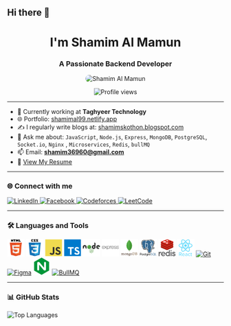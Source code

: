 ## Hi there 👋

<h1 align="center">I'm Shamim Al Mamun</h1>
<h3 align="center">A Passionate Backend Developer</h3>

<p align="center">
  <img 
    src="https://i.ibb.co.com/rFGjtrW/429541767-3556109324641079-6071082711111321767-n.jpg" 
    alt="Shamim Al Mamun" 
    height="400" 
    width="400" 
    style="border-radius: 10px;"
  />
</p>

<p align="center">
  <img src="https://komarev.com/ghpvc/?username=shamim-code&label=Profile%20views&color=0e75b6&style=flat" alt="Profile views" />
</p>

---

- 🔭 Currently working at **Taghyeer Technology**
- 🌐 Portfolio: [shamimal99.netlify.app](https://shamimal99.netlify.app/)
- ✍ I regularly write blogs at: [shamimskothon.blogspot.com](https://shamimskothon.blogspot.com/)
- 💬 Ask me about: `JavaScript`, `Node.js`, `Express`, `MongoDB`, `PostgreSQL`, `Socket.io`, `Nginx` , `Microservices`, `Redis`, `bullMQ`
- 📫 Email: **shamim36960@gmail.com**
- 📄 [View My Resume](https://drive.google.com/file/d/1crLQ-CbxvUhvUUUWbTvORtofBzaOJ0FO/view?usp=drive_link)

---

### 🌐 Connect with me
<p align="left">
  <a href="https://www.linkedin.com/in/shamim3696/" target="_blank">
    <img src="https://raw.githubusercontent.com/rahuldkjain/github-profile-readme-generator/master/src/images/icons/Social/linked-in-alt.svg" alt="LinkedIn" height="30" width="40" />
  </a>
  <a href="https://www.facebook.com/shamim3696/" target="_blank">
    <img src="https://raw.githubusercontent.com/rahuldkjain/github-profile-readme-generator/master/src/images/icons/Social/facebook.svg" alt="Facebook" height="30" width="40" />
  </a>
  <a href="https://codeforces.com/profile/shamim3696" target="_blank">
    <img src="https://raw.githubusercontent.com/rahuldkjain/github-profile-readme-generator/master/src/images/icons/Social/codeforces.svg" alt="Codeforces" height="30" width="40" />
  </a>
  <a href="https://leetcode.com/shamim3696/" target="_blank">
    <img src="https://raw.githubusercontent.com/rahuldkjain/github-profile-readme-generator/master/src/images/icons/Social/leetcode.svg" alt="LeetCode" height="30" width="40" />
  </a>
</p>

---

### 🛠️ Languages and Tools

<p align="left">
  <a href="https://developer.mozilla.org/en-US/docs/Web/HTML" target="_blank"><img src="https://raw.githubusercontent.com/devicons/devicon/master/icons/html5/html5-original-wordmark.svg" width="40" height="40" alt="HTML" /></a>
  <a href="https://developer.mozilla.org/en-US/docs/Web/CSS" target="_blank"><img src="https://raw.githubusercontent.com/devicons/devicon/master/icons/css3/css3-original-wordmark.svg" width="40" height="40" alt="CSS" /></a>
  <a href="https://developer.mozilla.org/en-US/docs/Web/JavaScript" target="_blank"><img src="https://raw.githubusercontent.com/devicons/devicon/master/icons/javascript/javascript-original.svg" width="40" height="40" alt="JavaScript" /></a>
  <a href="https://www.typescriptlang.org/" target="_blank"><img src="https://raw.githubusercontent.com/devicons/devicon/master/icons/typescript/typescript-original.svg" width="40" height="40" alt="TypeScript" /></a>
  <a href="https://nodejs.org/" target="_blank"><img src="https://raw.githubusercontent.com/devicons/devicon/master/icons/nodejs/nodejs-original-wordmark.svg" width="40" height="40" alt="Node.js" /></a>
  <a href="https://expressjs.com/" target="_blank"><img src="https://raw.githubusercontent.com/devicons/devicon/master/icons/express/express-original-wordmark.svg" width="40" height="40" alt="Express" /></a>
  <a href="https://www.mongodb.com/" target="_blank"><img src="https://raw.githubusercontent.com/devicons/devicon/master/icons/mongodb/mongodb-original-wordmark.svg" width="40" height="40" alt="MongoDB" /></a>
  <a href="https://www.postgresql.org/" target="_blank"><img src="https://raw.githubusercontent.com/devicons/devicon/master/icons/postgresql/postgresql-original-wordmark.svg" width="40" height="40" alt="PostgreSQL" /></a>
  <a href="https://redis.io/" target="_blank"><img src="https://raw.githubusercontent.com/devicons/devicon/master/icons/redis/redis-original-wordmark.svg" width="40" height="40" alt="Redis" /></a>
  <a href="https://reactjs.org/" target="_blank"><img src="https://raw.githubusercontent.com/devicons/devicon/master/icons/react/react-original-wordmark.svg" width="40" height="40" alt="React" /></a>
  <a href="https://git-scm.com/" target="_blank"><img src="https://www.vectorlogo.zone/logos/git-scm/git-scm-icon.svg" width="40" height="40" alt="Git" /></a>
  <a href="https://www.figma.com/" target="_blank"><img src="https://www.vectorlogo.zone/logos/figma/figma-icon.svg" width="40" height="40" alt="Figma" /></a>
  <a href="https://nginx.org/" target="_blank"><img src="https://raw.githubusercontent.com/devicons/devicon/master/icons/nginx/nginx-original.svg" width="40" height="40" alt="Nginx" /></a>
  <a href="https://docs.bullmq.io/" target="_blank"><img src="https://user-images.githubusercontent.com/95200/143832033-32e868df-f3b0-4251-97fb-c64809a43d36.png" width="40" height="40" alt="BullMQ" /></a>
</p>


---

### 📊 GitHub Stats

<p align="left">
  <img src="https://github-readme-stats.vercel.app/api/top-langs?username=shamim-code&show_icons=true&locale=en&layout=compact" alt="Top Languages" />
</p> 

